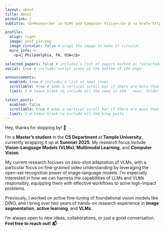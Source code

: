 ```yaml
---
layout: about
title: About
permalink: /
subtitle: <b>Researcher in VLMs and Computer Vision</b> @ <a href='https://www.temple.edu/'>Temple University</a>

profile:
  align: right
  image: prof_pic.png
  image_circular: false # crops the image to make it circular
  more_info: >
    <p>📍 Philadelphia, PA, USA</p>

selected_papers: false # includes a list of papers marked as "selected={true}"
social: true # includes social icons at the bottom of the page

announcements:
  enabled: true # includes a list of news items
  scrollable: true # adds a vertical scroll bar if there are more than 3 news items
  limit: 5 # leave blank to include all the news in the `_news` folder

latest_posts:
  enabled: false
  scrollable: true # adds a vertical scroll bar if there are more than 3 new posts items
  limit: 3 # leave blank to include all the blog posts
---
```



Hey, thanks for stopping by! 👋

I’m a <strong>Master’s student</strong> in the <strong>CS Department</strong> at <strong>Temple University</strong>, currently wrapping it up at <strong>Summer 2025</strong>. My research focus include <strong>Vision-Language Models (VLMs)</strong>, <strong>Multimodal Learning</strong>, and <strong>Computer Vision</strong>.

My current research focuses on zero-shot adaptation of VLMs, with a particular focus on fine-grained video understanding by leveraging the open-set recognition power of image-language models. I’m especially interested in how we can harness the capabilities of LLMs and VLMs responsibly, equipping them with effective workflows to solve high-impact problems.

Previously, I worked on active fine-tuning of foundational vision models like DINO, and I bring over two years of hands-on research experience in <strong>image segmentation</strong>, <strong>active learning</strong>, and <strong>VLMs</strong>.

I’m always open to new ideas, collaborations, or just a good conversation. <strong>Feel free to reach out! 📬</strong>

<br/>
<br/>